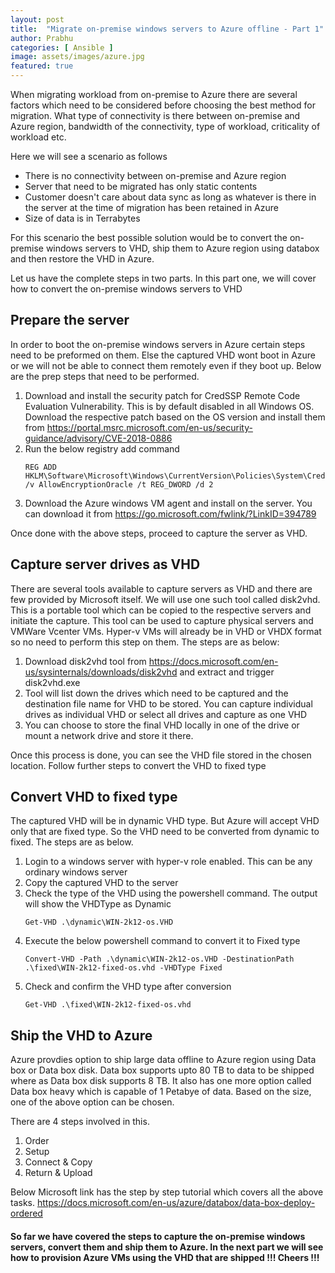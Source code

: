 ```yaml
---
layout: post
title:  "Migrate on-premise windows servers to Azure offline - Part 1"
author: Prabhu
categories: [ Ansible ]
image: assets/images/azure.jpg
featured: true
---
```


When migrating workload from on-premise to Azure there are several factors which need to be considered before choosing the best method for migration. What type of connectivity is there between on-premise and Azure region, bandwidth of the connectivity, type of workload, criticality of workload etc.

Here we will see a scenario as follows
* There is no connectivity between on-premise and Azure region
* Server that need to be migrated has only static contents
* Customer doesn't care about data sync as long as whatever is there in the server at the time of migration has been retained in Azure
* Size of data is in Terrabytes

For this scenario the best possible solution would be to convert the on-premise windows servers to VHD, ship them to Azure region using databox and then restore the VHD in Azure.

Let us have the complete steps in two parts. In this part one, we will cover how to convert the on-premise windows servers to VHD

## Prepare the server

In order to boot the on-premise windows servers in Azure certain steps need to be preformed on them. Else the captured VHD wont boot in Azure or we will not be able to connect them remotely even if they boot up. Below are the prep steps that need to be performed.

1. Download and install the security patch for CredSSP Remote Code Evaluation Vulnerability. This is by default disabled in all Windows OS. Download the respective patch based on the OS version and install them from https://portal.msrc.microsoft.com/en-us/security-guidance/advisory/CVE-2018-0886
2. Run the below registry add command
   ```
   REG ADD HKLM\Software\Microsoft\Windows\CurrentVersion\Policies\System\CredSSP\Parameters\ /v AllowEncryptionOracle /t REG_DWORD /d 2
   ```
3. Download the Azure windows VM agent and install on the server. You can download it from https://go.microsoft.com/fwlink/?LinkID=394789

Once done with the above steps, proceed to capture the server as VHD.

## Capture server drives as VHD

There are several tools available to capture servers as VHD and there are few provided by Microsoft itself. We will use one such tool called disk2vhd. This is a portable tool which can be copied to the respective servers and initiate the capture. This tool can be used to capture physical servers and VMWare Vcenter VMs. Hyper-v VMs will already be in VHD or VHDX format so no need to perform this step on them.
The steps are as below: 

1. Download disk2vhd tool from https://docs.microsoft.com/en-us/sysinternals/downloads/disk2vhd and extract and trigger disk2vhd.exe
2. Tool will list down the drives which need to be captured and the destination file name for VHD to be stored. You can capture individual drives as individual VHD or select all drives and capture as one VHD
3. You can choose to store the final VHD locally in one of the drive or mount a network drive and store it there.

Once this process is done, you can see the VHD file stored in the chosen location. Follow further steps to convert the VHD to fixed type

## Convert VHD to fixed type

The captured VHD will be in dynamic VHD type. But Azure will accept VHD only that are fixed type. So the VHD need to be converted from dynamic to fixed. The steps are as below.

1. Login to a windows server with hyper-v role enabled. This can be any ordinary windows server
2. Copy the captured VHD to the server
3. Check the type of the VHD using the powershell command. The output will show the VHDType as Dynamic
   ```
   Get-VHD .\dynamic\WIN-2k12-os.VHD
   ```
4. Execute the below powershell command to convert it to Fixed type
   ```
   Convert-VHD -Path .\dynamic\WIN-2k12-os.VHD -DestinationPath .\fixed\WIN-2k12-fixed-os.vhd -VHDType Fixed
   ```
5. Check and confirm the VHD type after conversion
   ```
   Get-VHD .\fixed\WIN-2k12-fixed-os.vhd
   ```

## Ship the VHD to Azure

Azure provdies option to ship large data offline to Azure region using Data box or Data box disk. Data box supports upto 80 TB to data to be shipped where as Data box disk supports 8 TB. It also has one more option called Data box heavy which is capable of 1 Petabye of data. Based on the size, one of the above option can be chosen.

There are 4 steps involved in this.

1. Order
2. Setup
3. Connect & Copy
4. Return & Upload

Below Microsoft link has the step by step tutorial which covers all the above tasks.
https://docs.microsoft.com/en-us/azure/databox/data-box-deploy-ordered

#### So far we have covered the steps to capture the on-premise windows servers, convert them and ship them to Azure. In the next part we will see how to provision Azure VMs using the VHD that are shipped !!! Cheers !!!